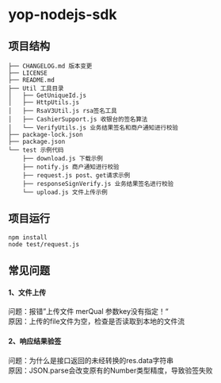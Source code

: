 # yop-nodejs-sdk

## 项目结构

```
├── CHANGELOG.md 版本变更
├── LICENSE
├── README.md
├── Util 工具目录
│   ├── GetUniqueId.js
│   ├── HttpUtils.js
│   ├── RsaV3Util.js rsa签名工具
│   ├── CashierSupport.js 收银台的签名算法
│   └── VerifyUtils.js 业务结果签名和商户通知进行校验
├── package-lock.json
├── package.json
└── test 示例代码
    ├── download.js 下载示例
    ├── notify.js 商户通知进行校验
    ├── request.js post、get请求示例
    ├── responseSignVerify.js 业务结果签名进行校验
    └── upload.js 文件上传示例

```
## 项目运行

```
npm install
node test/request.js
```
## 常见问题

#### 1、文件上传
问题：报错”上传文件 merQual 参数key没有指定！“  
原因：上传的file文件为空，检查是否读取到本地的文件流

#### 2、响应结果验签
问题：为什么是接口返回的未经转换的res.data字符串  
原因：JSON.parse会改变原有的Number类型精度，导致验签失败
